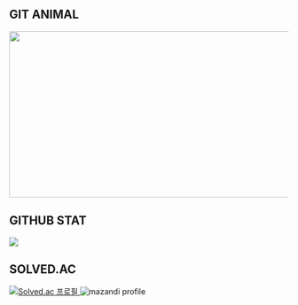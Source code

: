 
<!--
**jhgl0419/jhgl0419** is a ✨ _special_ ✨ repository because its `README.md` (this file) appears on your GitHub profile.

Here are some ideas to get you started:

- 🔭 I’m currently working on ...
- 🌱 I’m currently learning ...
- 👯 I’m looking to collaborate on ...
- 🤔 I’m looking for help with ...
- 💬 Ask me about ...
- 📫 How to reach me: ...
- 😄 Pronouns: ...
- ⚡ Fun fact: ...
-->

## GIT ANIMAL
<div align="left">
<a href="https://github.com/devxb/gitanimals">
<img
  src="https://render.gitanimals.org/farms/jhgl0419"
  width="600"
  height="300"
/>
</a>
</div>


## GITHUB STAT
<div align="left">
  <img src="https://github-readme-stats.vercel.app/api?username=jhgl0419&show_icons=true&theme=radical" />
</div>

## SOLVED.AC

<div align="left">
  <a href="https://solved.ac/supercsehan">
    <img src="http://mazassumnida.wtf/api/v2/generate_badge?boj=supercsehan" alt="Solved.ac 프로필" />
  </a>
  <img src="http://mazandi.herokuapp.com/api?handle=supercsehan&theme=warm" alt="mazandi profile" />
</div>


